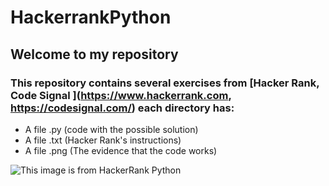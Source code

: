 # HackerrankPython

## __Welcome to my repository__

### This repository contains several exercises from [Hacker Rank, Code Signal ](https://www.hackerrank.com, https://codesignal.com/) each directory has:
* A file .py (code with the possible solution)
* A file .txt (Hacker Rank's instructions)
* A file .png (The evidence that the code works)

![This image is from HackerRank Python](/../main/python.jpeg)
